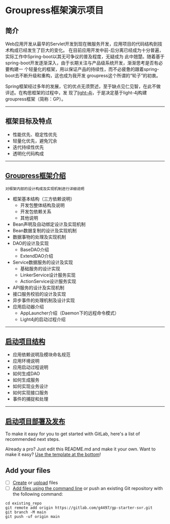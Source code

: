 # Groupress框架演示项目

## 简介

Web应用开发从最早的Servlet开发到现在微服务开发，应用项目的代码结构到技术构成已经发生了巨大的变化。
在目前应用开发中前-后分离已经成为十分普遍，实际工作中Spring-boot以其无可争议的普及程度，无疑成为
此中翘楚。随着基于spring-boot开发逐渐深入，由于长期关注与产品级系统开发，渐渐思考是否有必要构建一
个轻量化的框架，用以保证产品的持续性，而不必疲惫的跟着spring-boot去不断升级和重构，这也成为我开发
groupress这个所谓的“轮子”的初衷。

Spring框架经过多年的发展，它的优点无须赘述，至于缺点见仁见智，在此不做评述。在构思框架的过程中，发
现了[light-4j](https://github.com/networknt/light-4j)，于是决定基于light-4j构建groupress框架（简称：GP）。

*** 

## 框架目标及特点

* 性能优先、稳定性优先
* 轻量化优先，避免冗余
* 迭代持续性优先
* 透明化代码构成

***

## [Groupress框架介绍](./gp.help/framework.md)

    对框架内部的设计构成及实现机制进行详细说明  

  * 框架基本结构（三方依赖说明）
    * 开发包整体结构及说明
    * 开发包依赖关系
    * 其他说明
  * Bean声明及自动绑定设计及实现机制
  * Bean数据复制的设计及实现机制
  * 数据事物的处理及实现机制
  * DAO的设计及实现
    * BaseDAO介绍
    * ExtendDAO介绍
  * Service数据服务的设计及实现
    * 基础服务的设计实现
    * LinkerService设计服务实现
    * ActionService设计服务实现
  * API服务的设计及实现机制 
  * 接口服务校验的设计及实现
  * 异步事件的处理机制及设计实现
  * 应用启动器介绍
    * AppLauncher介绍（Daemon下的远程命令模式）
    * Light4j的启动过程介绍
  
***

## [启动项目结构](./gp.help/project.md)

  * 应用依赖说明及模块命名规范
  * 应用环境说明
  * 应用启动过程说明
  * 如何生成DAO
  * 如何生成服务
  * 如何实现业务设计
  * 如何实现接口服务
  * 事件的捕捉和处理

***

## [启动项目部署及发布](./gp.help/deploy.md)

To make it easy for you to get started with GitLab, here's a list of recommended next steps.

Already a pro? Just edit this README.md and make it your own. Want to make it easy? [Use the template at the bottom](#editing-this-readme)!

## Add your files

- [ ] [Create](https://docs.gitlab.com/ee/user/project/repository/web_editor.html#create-a-file) or [upload](https://docs.gitlab.com/ee/user/project/repository/web_editor.html#upload-a-file) files
- [ ] [Add files using the command line](https://docs.gitlab.com/ee/gitlab-basics/add-file.html#add-a-file-using-the-command-line) or push an existing Git repository with the following command:

```
cd existing_repo
git remote add origin https://gitlab.com/g4497/gp-starter-svr.git
git branch -M main
git push -uf origin main
```
